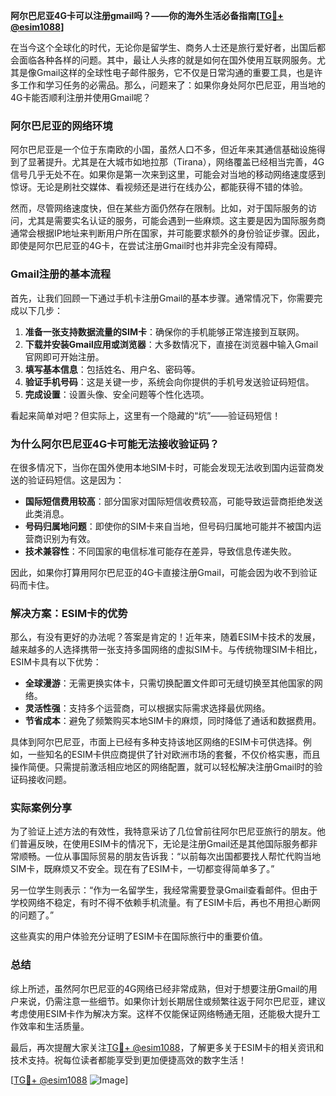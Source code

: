 **阿尔巴尼亚4G卡可以注册gmail吗？——你的海外生活必备指南[[TG💪+ @esim1088](https://t.me/s/esim1088)]**

在当今这个全球化的时代，无论你是留学生、商务人士还是旅行爱好者，出国后都会面临各种各样的问题。其中，最让人头疼的就是如何在国外使用互联网服务。尤其是像Gmail这样的全球性电子邮件服务，它不仅是日常沟通的重要工具，也是许多工作和学习任务的必需品。那么，问题来了：如果你身处阿尔巴尼亚，用当地的4G卡能否顺利注册并使用Gmail呢？

### 阿尔巴尼亚的网络环境

阿尔巴尼亚是一个位于东南欧的小国，虽然人口不多，但近年来其通信基础设施得到了显著提升。尤其是在大城市如地拉那（Tirana），网络覆盖已经相当完善，4G信号几乎无处不在。如果你是第一次来到这里，可能会对当地的移动网络速度感到惊讶。无论是刷社交媒体、看视频还是进行在线办公，都能获得不错的体验。

然而，尽管网络速度快，但在某些方面仍然存在限制。比如，对于国际服务的访问，尤其是需要实名认证的服务，可能会遇到一些麻烦。这主要是因为国际服务商通常会根据IP地址来判断用户所在国家，并可能要求额外的身份验证步骤。因此，即使是阿尔巴尼亚的4G卡，在尝试注册Gmail时也并非完全没有障碍。

### Gmail注册的基本流程

首先，让我们回顾一下通过手机卡注册Gmail的基本步骤。通常情况下，你需要完成以下几步：

1. **准备一张支持数据流量的SIM卡**：确保你的手机能够正常连接到互联网。
2. **下载并安装Gmail应用或浏览器**：大多数情况下，直接在浏览器中输入Gmail官网即可开始注册。
3. **填写基本信息**：包括姓名、用户名、密码等。
4. **验证手机号码**：这是关键一步，系统会向你提供的手机号发送验证码短信。
5. **完成设置**：设置头像、安全问题等个性化选项。

看起来简单对吧？但实际上，这里有一个隐藏的“坑”——验证码短信！

### 为什么阿尔巴尼亚4G卡可能无法接收验证码？

在很多情况下，当你在国外使用本地SIM卡时，可能会发现无法收到国内运营商发送的验证码短信。这是因为：
- **国际短信费用较高**：部分国家对国际短信收费较高，可能导致运营商拒绝发送此类消息。
- **号码归属地问题**：即使你的SIM卡来自当地，但号码归属地可能并不被国内运营商识别为有效。
- **技术兼容性**：不同国家的电信标准可能存在差异，导致信息传递失败。

因此，如果你打算用阿尔巴尼亚的4G卡直接注册Gmail，可能会因为收不到验证码而卡住。

### 解决方案：ESIM卡的优势

那么，有没有更好的办法呢？答案是肯定的！近年来，随着ESIM卡技术的发展，越来越多的人选择携带一张支持多国网络的虚拟SIM卡。与传统物理SIM卡相比，ESIM卡具有以下优势：
- **全球漫游**：无需更换实体卡，只需切换配置文件即可无缝切换至其他国家的网络。
- **灵活性强**：支持多个运营商，可以根据实际需求选择最优网络。
- **节省成本**：避免了频繁购买本地SIM卡的麻烦，同时降低了通话和数据费用。

具体到阿尔巴尼亚，市面上已经有多种支持该地区网络的ESIM卡可供选择。例如，一些知名的ESIM卡供应商提供了针对欧洲市场的套餐，不仅价格实惠，而且操作简便。只需提前激活相应地区的网络配置，就可以轻松解决注册Gmail时的验证码接收问题。

### 实际案例分享

为了验证上述方法的有效性，我特意采访了几位曾前往阿尔巴尼亚旅行的朋友。他们普遍反映，在使用ESIM卡的情况下，无论是注册Gmail还是其他国际服务都非常顺畅。一位从事国际贸易的朋友告诉我：“以前每次出国都要找人帮忙代购当地SIM卡，既麻烦又不安全。现在有了ESIM卡，一切都变得简单多了。”

另一位学生则表示：“作为一名留学生，我经常需要登录Gmail查看邮件。但由于学校网络不稳定，有时不得不依赖手机流量。有了ESIM卡后，再也不用担心断网的问题了。”

这些真实的用户体验充分证明了ESIM卡在国际旅行中的重要价值。

### 总结

综上所述，虽然阿尔巴尼亚的4G网络已经非常成熟，但对于想要注册Gmail的用户来说，仍需注意一些细节。如果你计划长期居住或频繁往返于阿尔巴尼亚，建议考虑使用ESIM卡作为解决方案。这样不仅能保证网络畅通无阻，还能极大提升工作效率和生活质量。

最后，再次提醒大家关注[TG💪+ @esim1088](https://t.me/s/esim1088)，了解更多关于ESIM卡的相关资讯和技术支持。祝每位读者都能享受到更加便捷高效的数字生活！

[[TG💪+ @esim1088](https://t.me/s/esim1088) ![Image](https://i.postimg.cc/4NQfJmqS/Snipaste-2025-05-13-00-14-12.png)]